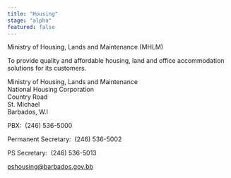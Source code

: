 ```yaml
---
title: "Housing"
stage: "alpha"
featured: false
---
```


Ministry of Housing, Lands and Maintenance (MHLM)

To provide quality and affordable housing, land and office accommodation solutions for its customers.

Ministry of Housing, Lands and Maintenance  
National Housing Corporation  
Country Road   
St. Michael   
Barbados, W.I

PBX:  (246) 536-5000 

Permanent Secretary:  (246) 536-5002

PS Secretary:  (246) 536-5013

pshousing@barbados.gov.bb